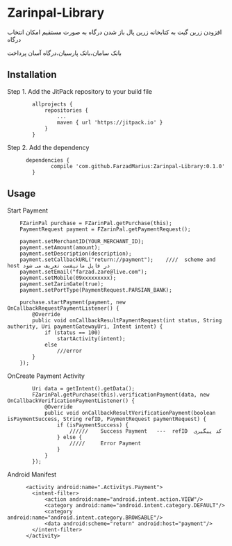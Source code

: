 # Zarinpal-Library
افزودن زرین گیت به کتابخانه زرین پال
باز شدن درگاه به صورت مستقیم
امکان انتخاب درگاه

بانک سامان،بانک پارسیان،درگاه آسان پرداخت

## Installation


Step 1. Add the JitPack repository to your build file

            allprojects {
                repositories {
                    ...
                    maven { url 'https://jitpack.io' }
                }
            }

Step 2. Add the dependency

          dependencies {
                  compile 'com.github.FarzadMarius:Zarinpal-Library:0.1.0'
            }

## Usage

Start Payment

        FZarinPal purchase = FZarinPal.getPurchase(this);
        PaymentRequest payment = FZarinPal.getPaymentRequest();

        payment.setMerchantID(YOUR_MERCHANT_ID);
        payment.setAmount(amount);
        payment.setDescription(description);
        payment.setCallbackURL("return://payment");    ////  scheme and host در فایل مانیفست تعریف می شود
        payment.setEmail("farzad.zare@live.com");
        payment.setMobile(09xxxxxxxxx);
        payment.setZarinGate(true);
        payment.setPortType(PaymentRequest.PARSIAN_BANK);

        purchase.startPayment(payment, new OnCallbackRequestPaymentListener() {
            @Override
            public void onCallbackResultPaymentRequest(int status, String authority, Uri paymentGatewayUri, Intent intent) {
                if (status == 100)
                    startActivity(intent);
                else
                    ///error
            }
        });
        
 OnCreate Payment Activity
 
            Uri data = getIntent().getData();
            FZarinPal.getPurchase(this).verificationPayment(data, new OnCallbackVerificationPaymentListener() {
                @Override
                public void onCallbackResultVerificationPayment(boolean isPaymentSuccess, String refID, PaymentRequest paymentRequest) {
                    if (isPaymentSuccess) {
                        //////    Success Payment   ---  refID  کد پیگیری
                    } else {
                        /////     Error Payment 
                    }
                }
            });
            
Android Manifest

          <activity android:name=".Activitys.Payment">
            <intent-filter>
                <action android:name="android.intent.action.VIEW"/>
                <category android:name="android.intent.category.DEFAULT"/>
                <category android:name="android.intent.category.BROWSABLE"/>
                <data android:scheme="return" android:host="payment"/>
            </intent-filter>
          </activity>
